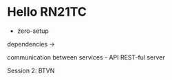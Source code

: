 # Hello RN21TC
- zero-setup

dependencies -> 

communication between services
    - API REST-ful server
    
Session 2: 
BTVN 
